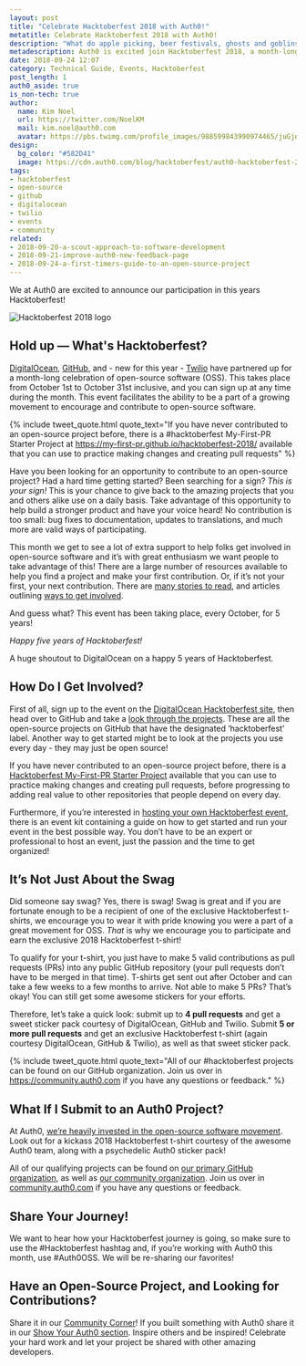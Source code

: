 ```yaml
---
layout: post
title: "Celebrate Hacktoberfest 2018 with Auth0!"
metatitle: Celebrate Hacktoberfest 2018 with Auth0!
description: "What do apple picking, beer festivals, ghosts and goblins, and open-source all have in common?" 
metadescription: Auth0 is excited join Hacktoberfest 2018, a month-long celebration of open-source software by Digital Ocean, Github, and Twilio. 
date: 2018-09-24 12:07
category: Technical Guide, Events, Hacktoberfest
post_length: 1
auth0_aside: true
is_non-tech: true
author:
  name: Kim Noel
  url: https://twitter.com/NoelKM
  mail: kim.noel@auth0.com
  avatar: https://pbs.twimg.com/profile_images/988599843990974465/juGjdna1_400x400.jpg
design:
  bg_color: "#582D41"
  image: https://cdn.auth0.com/blog/hacktoberfest/auth0-hacktoberfest-2018-logo.png
tags:
- hacktoberfest
- open-source
- github
- digitalocean
- twilio
- events
- community
related:
- 2018-09-20-a-scout-approach-to-software-development
- 2018-09-21-improve-auth0-new-feedback-page
- 2018-09-24-a-first-timers-guide-to-an-open-source-project
---
```


We at Auth0 are excited to announce our participation in this years Hacktoberfest!

![Hacktoberfest 2018 logo](https://cdn.auth0.com/blog/hacktoberfest:logo.png)

## Hold up — What's Hacktoberfest?

[DigitalOcean](https://digitalocean.com/), [GitHub](https://github.com/), and - new for this year - [Twilio](https://www.twilio.com/) have partnered up for a month-long celebration of open-source software (OSS). This takes place from October 1st to October 31st inclusive, and you can sign up at any time during the month. This event facilitates the ability to be a part of a growing movement to encourage and contribute to open-source software. 

{% include tweet_quote.html quote_text="If you have never contributed to an open-source project before, there is a #hacktoberfest My-First-PR Starter Project at https://my-first-pr.github.io/hacktoberfest-2018/ available that you can use to practice making changes and creating pull requests" %}

Have you been looking for an opportunity to contribute to an open-source project? Had a hard time getting started? Been searching for a sign? _This is your sign!_ This is your chance to give back to the amazing projects that you and others alike use on a daily basis. Take advantage of this opportunity to help build a stronger product and have your voice heard! No contribution is too small: bug fixes to documentation, updates to translations, and much more are valid ways of participating.  

This month we get to see a lot of extra support to help folks get involved in open-source software and it’s with great enthusiasm we want people to take advantage of this! There are a large number of resources available to help you find a project and make your first contribution. Or, if it’s not your first, your next contribution. There are [many stories to read](https://medium.com/@thepriefy/my-first-github-pull-request-and-hacktoberfest-2017-a83622020390), and articles outlining [ways to get involved](https://medium.freecodecamp.org/i-just-got-my-free-hacktoberfest-shirt-heres-a-quick-way-you-can-get-yours-fa78d6e24307).

And guess what? This event has been taking place, every October, for 5 years!

_Happy five years of Hacktoberfest!_

A huge shoutout to DigitalOcean on a happy 5 years of Hacktoberfest. 

## How Do I Get Involved? 

First of all, sign up to the event on the [DigitalOcean Hacktoberfest site](https://hacktoberfest.digitalocean.com/), then head over to GitHub and take a [look through the projects](https://github.com/topics/hacktoberfest). These are all the open-source projects on GitHub that have the designated ‘hacktoberfest’ label. Another way to get started might be to look at the projects you use every day - they may just be open source!

If you have never contributed to an open-source project before, there is a [Hacktoberfest My-First-PR Starter Project](https://my-first-pr.github.io/hacktoberfest-2018/) available that you can use to practice making changes and creating pull requests, before progressing to adding real value to other repositories that people depend on every day.

Furthermore, if you’re interested in [hosting your own Hacktoberfest event](https://hacktoberfest.digitalocean.com/eventkit), there is an event kit containing a guide on how to get started and run your event in the best possible way. You don’t have to be an expert or professional to host an event, just the passion and the time to get organized!

## It’s Not Just About the Swag 

Did someone say swag? Yes, there is swag! Swag is great and if you are fortunate enough to be a recipient of one of the exclusive Hacktoberfest t-shirts, we encourage you to wear it with pride knowing you were a part of a great movement for OSS. _That_ is why we encourage you to participate and earn the exclusive 2018 Hacktoberfest t-shirt! 

To qualify for your t-shirt, you just have to make 5 valid contributions as pull requests (PRs) into any public GitHub repository (your pull requests don’t have to be merged in that time). T-shirts get sent out after October and can take a few weeks to a few months to arrive. Not able to make 5 PRs? That’s okay! You can still get some awesome stickers for your efforts. 

Therefore, let’s take a quick look: submit up to **4 pull requests** and get a sweet sticker pack courtesy of DigitalOcean, GitHub and Twilio. Submit **5 or more pull requests** and get an exclusive Hacktoberfest t-shirt (again courtesy DigitalOcean, GitHub & Twilio), as well as that sweet sticker pack.

{% include tweet_quote.html quote_text="All of our #hacktoberfest projects can be found on our GitHub organization. Join us over in https://community.auth0.com if you have any questions or feedback." %}

## What If I Submit to an Auth0 Project?

At Auth0, [we’re heavily invested in the open-source software movement](https://auth0.com/opensource). Look out for a kickass 2018 Hacktoberfest t-shirt courtesy of the awesome Auth0 team, along with a psychedelic Auth0 sticker pack!

All of our qualifying projects can be found on [our primary GitHub organization](https://github.com/auth0), as well as [our community organization](https://github.com/auth0-community). Join us over in [community.auth0.com](https://community.auth0.com/) if you have any questions or feedback.

## Share Your Journey!
We want to hear how your Hacktoberfest journey is going, so make sure to use the #Hacktoberfest hashtag and, if you’re working with Auth0 this month, use #Auth0OSS. We will be re-sharing our favorites! 

## Have an Open-Source Project, and Looking for Contributions?
Share it in our [Community Corner](https://community.auth0.com/c/community-corner)! If you built something with Auth0 share it in our [Show Your Auth0 section](https://community.auth0.com/c/show-auth0). Inspire others and be inspired! Celebrate your hard work and let your project be shared with other amazing developers. 
